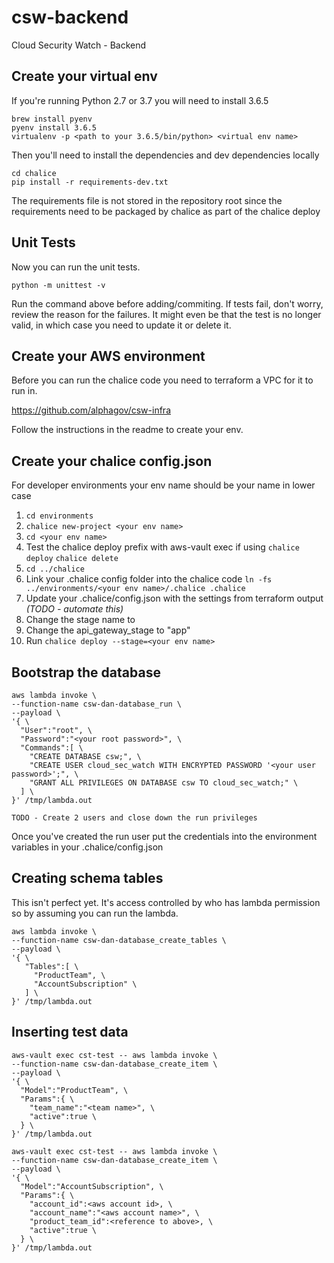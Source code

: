 # csw-backend
Cloud Security Watch - Backend

## Create your virtual env 

If you're running Python 2.7 or 3.7 you will need to install 3.6.5
 
```
brew install pyenv
pyenv install 3.6.5
virtualenv -p <path to your 3.6.5/bin/python> <virtual env name>
``` 

Then you'll need to install the dependencies and dev dependencies 
locally 

```
cd chalice 
pip install -r requirements-dev.txt
```

The requirements file is not stored in the repository root 
since the requirements need to be packaged by chalice as part 
of the chalice deploy

## Unit Tests

Now you can run the unit tests.

```
python -m unittest -v
```

Run the command above before adding/commiting.
If tests fail, don't worry, review the reason for the failures.
It might even be that the test is no longer valid,
in which case you need to update it or delete it.

## Create your AWS environment 

Before you can run the chalice code you need to terraform a VPC 
for it to run in. 

https://github.com/alphagov/csw-infra

Follow the instructions in the readme to create your env. 

## Create your chalice config.json

For developer environments your env name should be your name in 
lower case

1. `cd environments`
2. `chalice new-project <your env name>`
3. `cd <your env name>`
4. Test the chalice deploy prefix with aws-vault exec if using 
`chalice deploy` `chalice delete` 
5. `cd ../chalice`
6. Link your .chalice config folder into the chalice code 
`ln -fs ../environments/<your env name>/.chalice .chalice`
7. Update your .chalice/config.json with the settings 
from terraform output _(TODO - automate this)_    
8. Change the stage name to <your env name>
9. Change the api_gateway_stage to "app"
10. Run `chalice deploy --stage=<your env name>`

## Bootstrap the database 

```
aws lambda invoke \
--function-name csw-dan-database_run \ 
--payload \
'{ \
  "User":"root", \
  "Password":"<your root password>", \
  "Commands":[ \
    "CREATE DATABASE csw;", \
    "CREATE USER cloud_sec_watch WITH ENCRYPTED PASSWORD '<your user password>';", \
    "GRANT ALL PRIVILEGES ON DATABASE csw TO cloud_sec_watch;" \
  ] \
}' /tmp/lambda.out
```
`TODO - Create 2 users and close down the run privileges`

Once you've created the run user put the credentials into the 
environment variables in your .chalice/config.json

## Creating schema tables 

This isn't perfect yet. It's access controlled by who has lambda permission so by assuming you can run the lambda. 

```
aws lambda invoke \ 
--function-name csw-dan-database_create_tables \ 
--payload \
'{ \
   "Tables":[ \
     "ProductTeam", \
     "AccountSubscription" \
   ] \
}' /tmp/lambda.out
```

## Inserting test data

```
aws-vault exec cst-test -- aws lambda invoke \ 
--function-name csw-dan-database_create_item \ 
--payload \ 
'{ \
  "Model":"ProductTeam", \
  "Params":{ \
    "team_name":"<team name>", \
    "active":true \
  } \
}' /tmp/lambda.out

aws-vault exec cst-test -- aws lambda invoke \
--function-name csw-dan-database_create_item \
--payload \
'{ \
  "Model":"AccountSubscription", \
  "Params":{ \
    "account_id":<aws account id>, \
    "account_name":"<aws account name>", \
    "product_team_id":<reference to above>, \
    "active":true \
  } \
}' /tmp/lambda.out
```

